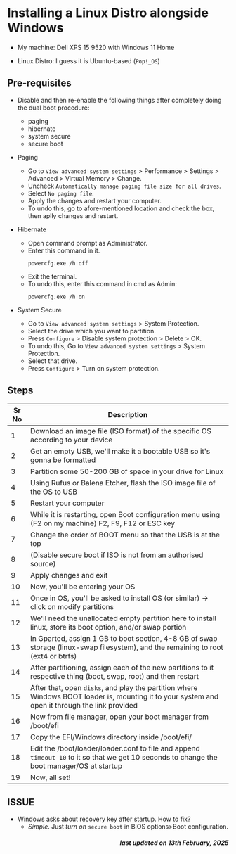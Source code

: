 # Installing a Linux Distro alongside Windows

- My machine: Dell XPS 15 9520 with Windows 11 Home

- Linux Distro: I guess it is Ubuntu-based (`Pop!_OS`)

## Pre-requisites

- Disable and then re-enable the following things after completely doing the dual boot procedure:

  - paging
  - hibernate
  - system secure
  - secure boot

- Paging

  - Go to `View advanced system settings` > Performance > Settings > Advanced > Virtual Memory > Change.
  - Uncheck `Automatically manage paging file size for all drives`.
  - Select `No paging file`.
  - Apply the changes and restart your computer.
  - To undo this, go to afore-mentioned location and check the box, then aplly changes and restart.

- Hibernate

  - Open command prompt as Administrator.
  - Enter this command in it.
    ```shell
    powercfg.exe /h off
    ```
  - Exit the terminal.
  - To undo this, enter this command in cmd as Admin:
    ```
    powercfg.exe /h on
    ```

- System Secure

  - Go to `View advanced system settings` > System Protection.
  - Select the drive which you want to partition.
  - Press `Configure` > Disable system protection > Delete > OK.
  - To undo this, Go to `View advanced system settings` > System Protection.
  - Select that drive.
  - Press `Configure` > Turn on system protection.

## Steps

| Sr No | Description                                                                                                                                     |
| ----- | ----------------------------------------------------------------------------------------------------------------------------------------------- |
| 1     | Download an image file (ISO format) of the specific OS according to your device                                                                 |
| 2     | Get an empty USB, we'll make it a bootable USB so it's gonna be formatted                                                                       |
| 3     | Partition some 50-200 GB of space in your drive for Linux                                                                                       |
| 4     | Using Rufus or Balena Etcher, flash the ISO image file of the OS to USB                                                                         |
| 5     | Restart your computer                                                                                                                           |
| 6     | While it is restarting, open Boot configuration menu using (F2 on my machine) F2, F9, F12 or ESC key                                            |
| 7     | Change the order of BOOT menu so that the USB is at the top                                                                                     |
| 8     | (Disable secure boot if ISO is not from an authorised source)                                                                                   |
| 9     | Apply changes and exit                                                                                                                          |
| 10    | Now, you'll be entering your OS                                                                                                                 |
| 11    | Once in OS, you'll be asked to install OS (or similar) -> click on modify partitions                                                            |
| 12    | We'll need the unallocated empty partition here to install linux, store its boot option, and/or swap portion                                    |
| 13    | In Gparted, assign 1 GB to boot section, 4-8 GB of swap storage (linux-swap filesystem), and the remaining to root (ext4 or btrfs)              |
| 14    | After partitioning, assign each of the new partitions to it respective thing (boot, swap, root) and then restart                                |
| 15    | After that, open `disks`, and play the partition where Windows BOOT loader is, mounting it to your system and open it through the link provided |
| 16    | Now from file manager, open your boot manager from /boot/efi                                                                                    |
| 17    | Copy the EFI/Windows directory inside /boot/efi/                                                                                                |
| 18    | Edit the /boot/loader/loader.conf to file and append `timeout 10` to it so that we get 10 seconds to change the boot manager/OS at startup      |
| 19    | Now, all set!                                                                                                                                   |

## ISSUE

- Windows asks about recovery key after startup. How to fix?
  - _Simple_. Just _turn on_ `secure boot` in BIOS options>Boot configuration.

<h5 style="text-align: right;">
    <em>last updated on 13th February, 2025</em>
<h6>
